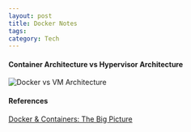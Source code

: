 ```yaml
---
layout: post
title: Docker Notes
tags: 
category: Tech
---
```


#### Container Architecture vs Hypervisor Architecture 

<img class="img-responsive" alt="Docker vs VM Architecture" src="{{ site.url }}/assets/images/Docker-Compared-To-Vms.png"/>

#### References ####

[Docker & Containers: The Big Picture](https://app.pluralsight.com/library/courses/docker-containers-big-picture)  
